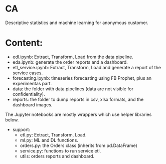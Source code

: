 # CA
Descriptive statistics and machine learning for anonymous customer.

# Content:

- edl.ipynb: Extract, Transform, Load from the data pipeline.
- eda.ipynb: generate the order reports and a dashboard.
- etl_service.ipynb: Extract, Transform, Load and generate a report of the service cases.
- forecasting.ipynb: timeseries forecasting using FB Prophet, plus an experimentas part.
- data: the folder with data pipelines (data are not visible for confidentiality).
- reports: the folder to dump reports in csv, xlsx formats, and the dashboard images.

The Jupyter notebooks are mostly wrappers which use helper libraries below.

- support:
  -  etl.py: Extract, Transform, Load.
  -  ml.py: ML and DL functions.
  -  orders.py: the Orders class (inherits from pd.DataFrame)
  -  service.py: functions to run service etl.
  -  utils: orders reports and dashboard.
